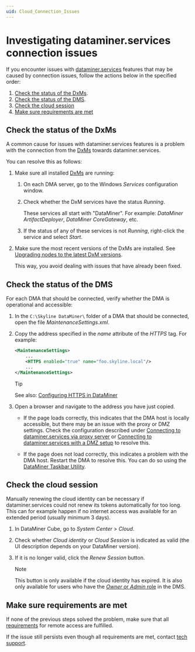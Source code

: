 ```yaml
---
uid: Cloud_Connection_Issues
---
```


# Investigating dataminer.services connection issues

If you encounter issues with [dataminer.services](xref:AboutCloudPlatform) features that may be caused by connection issues, follow the actions below in the specified order:

1. [Check the status of the DxMs](#check-the-status-of-the-dxms).
1. [Check the status of the DMS](#check-the-status-of-the-dms).
1. [Check the cloud session](#check-the-cloud-session)
1. [Make sure requirements are met](#make-sure-requirements-are-met)

## Check the status of the DxMs

A common cause for issues with dataminer.services features is a problem with the connection from the [DxMs](xref:DataMinerExtensionModules) towards dataminer.services.

You can resolve this as follows:

1. Make sure all installed [DxMs](xref:DataMinerExtensionModules) are running:

   1. On each DMA server, go to the Windows *Services* configuration window.

   1. Check whether the DxM services have the status *Running*.

      These services all start with "DataMiner". For example: *DataMiner ArtifactDeployer*, *DataMiner CoreGateway*, etc.

   1. If the status of any of these services is not *Running*, right-click the service and select *Start*.

1. Make sure the most recent versions of the DxMs are installed. See [Upgrading nodes to the latest DxM versions](xref:Managing_cloud-connected_nodes#upgrading-nodes-to-the-latest-dxm-versions).

   This way, you avoid dealing with issues that have already been fixed.

## Check the status of the DMS

For each DMA that should be connected, verify whether the DMA is operational and accessible:

1. In the `C:\Skyline DataMiner\` folder of a DMA that should be connected, open the file *MaintenanceSettings.xml*.

1. Copy the address specified in the *name* attribute of the *HTTPS* tag. For example:

   ```xml
   <MaintenanceSettings>
       ...
       <HTTPS enabled="true" name="foo.skyline.local"/>
       ...
   </MaintenanceSettings>
   ```

   > [!TIP]
   > See also: [Configuring HTTPS in DataMiner](xref:Setting_up_HTTPS_on_a_DMA#configuring-https-in-dataminer)

1. Open a browser and navigate to the address you have just copied.

   - If the page loads correctly, this indicates that the DMA host is locally accessible, but there may be an issue with the proxy or DMZ settings. Check the configuration described under [Connecting to dataminer.services via proxy server](xref:Connect_to_cloud_via_proxy) or [Connecting to dataminer.services with a DMZ setup](xref:Connect_to_cloud_with_DMZ) to resolve this.

   - If the page does not load correctly, this indicates a problem with the DMA host. Restart the DMA to resolve this. You can do so using the [DataMiner Taskbar Utility](xref:DataMiner_Taskbar_Utility).

## Check the cloud session

Manually renewing the cloud identity can be necessary if dataminer.services could not renew its tokens automatically for too long. This can for example happen if no internet access was available for an extended period (usually minimum 3 days).

1. In DataMiner Cube, go to *System Center* > *Cloud*.

1. Check whether *Cloud identity* or *Cloud Session* is indicated as valid (the UI description depends on your DataMiner version<!-- RN 38715 -->).

1. If it is no longer valid, click the *Renew Session* button.

   > [!NOTE]
   > This button is only available if the cloud identity has expired. It is also only available for users who have the [*Owner* or *Admin* role](xref:Changing_the_role_of_a_DCP_user) in the DMS.

## Make sure requirements are met

If none of the previous steps solved the problem, make sure that all [requirements](xref:Accessing_DMS_remotely_with_Cube) for remote access are fulfilled.

If the issue still persists even though all requirements are met, contact [tech support](https://skyline.be/contact/tech-support).
